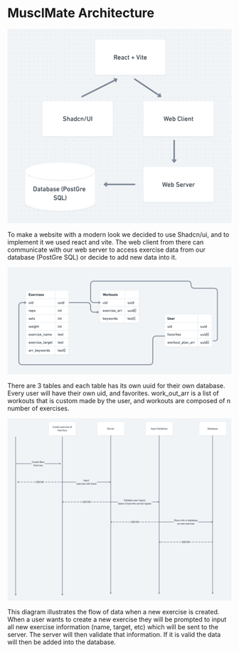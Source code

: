 # MusclMate Architecture 


![](componentdiagram.png)

To make a website with a modern look we decided to use Shadcn/ui, and to implement it we used react and vite. The web client from there can communicate with our web server to access exercise data from our database (PostGre SQL) or decide to add new data into it.


![](er_diagram.png)

There are 3 tables and each table has its own uuid for their own database. Every user will have their own uid, and favorites. work_out_arr is a list of workouts that is custom made by the user, and workouts are composed of n number of exercises.


![](sequence.png)

This diagram illustrates the flow of data when a new exercise is created. When a user wants to create a new exercise they will be prompted to input all new exercise information (name, target, etc) which will be sent to the server. The server will then validate that information. If it is valid the data will then be added into the database.